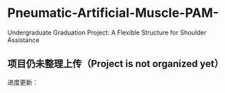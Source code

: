 # Pneumatic-Artificial-Muscle-PAM-
Undergraduate Graduation Project: A Flexible Structure for Shoulder Assistance

## 项目仍未整理上传（Project is not organized yet）

进度更新：


